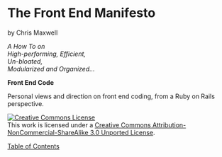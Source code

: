 The Front End Manifesto
=======================

by Chris Maxwell

*A How To on*<br>
*High-performing, Efficient,*<br>
*Un-bloated,*<br>
*Modularized and Organized...*

**Front End Code**


Personal views and direction on front end coding, from a Ruby on Rails perspective.

<a rel="license" href="http://creativecommons.org/licenses/by-nc-sa/3.0/">
  <img alt="Creative Commons License" style="border-width:0" src="http://i.creativecommons.org/l/by-nc-sa/3.0/88x31.png" /></a>
<br />This work is licensed under a
<a rel="license" href="http://creativecommons.org/licenses/by-nc-sa/3.0/">Creative Commons Attribution-NonCommercial-ShareAlike 3.0 Unported License</a>.


[Table of Contents][TOC]

[TOC]: https://github.com/maxxiimo/the-front-end-manifesto/blob/master/TOC.md
